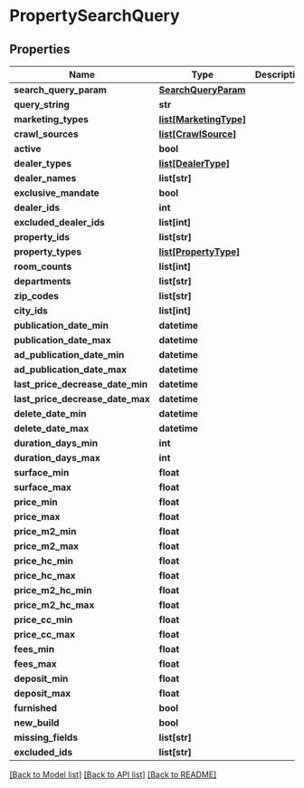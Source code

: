 # PropertySearchQuery

## Properties
Name | Type | Description | Notes
------------ | ------------- | ------------- | -------------
**search_query_param** | [**SearchQueryParam**](SearchQueryParam.md) |  | [optional] 
**query_string** | **str** |  | [optional] 
**marketing_types** | [**list[MarketingType]**](MarketingType.md) |  | [optional] 
**crawl_sources** | [**list[CrawlSource]**](CrawlSource.md) |  | [optional] 
**active** | **bool** |  | [optional] 
**dealer_types** | [**list[DealerType]**](DealerType.md) |  | [optional] 
**dealer_names** | **list[str]** |  | [optional] 
**exclusive_mandate** | **bool** |  | [optional] 
**dealer_ids** | **int** |  | [optional] 
**excluded_dealer_ids** | **list[int]** |  | [optional] 
**property_ids** | **list[str]** |  | [optional] 
**property_types** | [**list[PropertyType]**](PropertyType.md) |  | [optional] 
**room_counts** | **list[int]** |  | [optional] 
**departments** | **list[str]** |  | [optional] 
**zip_codes** | **list[str]** |  | [optional] 
**city_ids** | **list[int]** |  | [optional] 
**publication_date_min** | **datetime** |  | [optional] 
**publication_date_max** | **datetime** |  | [optional] 
**ad_publication_date_min** | **datetime** |  | [optional] 
**ad_publication_date_max** | **datetime** |  | [optional] 
**last_price_decrease_date_min** | **datetime** |  | [optional] 
**last_price_decrease_date_max** | **datetime** |  | [optional] 
**delete_date_min** | **datetime** |  | [optional] 
**delete_date_max** | **datetime** |  | [optional] 
**duration_days_min** | **int** |  | [optional] 
**duration_days_max** | **int** |  | [optional] 
**surface_min** | **float** |  | [optional] 
**surface_max** | **float** |  | [optional] 
**price_min** | **float** |  | [optional] 
**price_max** | **float** |  | [optional] 
**price_m2_min** | **float** |  | [optional] 
**price_m2_max** | **float** |  | [optional] 
**price_hc_min** | **float** |  | [optional] 
**price_hc_max** | **float** |  | [optional] 
**price_m2_hc_min** | **float** |  | [optional] 
**price_m2_hc_max** | **float** |  | [optional] 
**price_cc_min** | **float** |  | [optional] 
**price_cc_max** | **float** |  | [optional] 
**fees_min** | **float** |  | [optional] 
**fees_max** | **float** |  | [optional] 
**deposit_min** | **float** |  | [optional] 
**deposit_max** | **float** |  | [optional] 
**furnished** | **bool** |  | [optional] 
**new_build** | **bool** |  | [optional] 
**missing_fields** | **list[str]** |  | [optional] 
**excluded_ids** | **list[str]** |  | [optional] 

[[Back to Model list]](../README.md#documentation-for-models) [[Back to API list]](../README.md#documentation-for-api-endpoints) [[Back to README]](../README.md)


